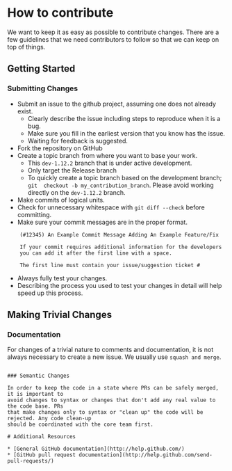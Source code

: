 
# How to contribute

We want to keep it as easy as possible to contribute changes. 
There are a few guidelines that we need contributors to follow 
so that we can keep on top of things.

## Getting Started

### Submitting Changes

* Submit an issue to the github project, assuming one does not already exist.
  * Clearly describe the issue including steps to reproduce when it is a bug.
  * Make sure you fill in the earliest version that you know has the issue.
  * Waiting for feedback is suggested.
* Fork the repository on GitHub
* Create a topic branch from where you want to base your work.
  * This `dev-1.12.2` branch that is under active development.
  * Only target the Release branch
  * To quickly create a topic branch based on the development branch; `git 
    checkout -b my_contribution_branch`. Please avoid working 
    directly on the `dev-1.12.2` branch.
* Make commits of logical units.
* Check for unnecessary whitespace with `git diff --check` before committing.
* Make sure your commit messages are in the proper format.

````
    (#12345) An Example Commit Message Adding An Example Feature/Fix

    If your commit requires additional information for the developers
    you can add it after the first line with a space.

    The first line must contain your issue/suggestion ticket #
````
* Always fully test your changes.
* Describing the process you used to test your changes in detail will help speed up this process.

## Making Trivial Changes

### Documentation

For changes of a trivial nature to comments and documentation, it is not always necessary to create a new issue. 
We usually use `squash and merge`.
````

### Semantic Changes

In order to keep the code in a state where PRs can be safely merged, it is important to
avoid changes to syntax or changes that don't add any real value to the code base. PRs
that make changes only to syntax or "clean up" the code will be rejected. Any code clean-up
should be coordinated with the core team first.

# Additional Resources

* [General GitHub documentation](http://help.github.com/)
* [GitHub pull request documentation](http://help.github.com/send-pull-requests/)
